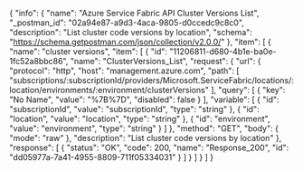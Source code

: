 {
  "info": {
    "name": "Azure Service Fabric API Cluster Versions List",
    "_postman_id": "02a94e87-a9d3-4aca-9805-d0ccedc9c8c0",
    "description": "List cluster code versions by location",
    "schema": "https://schema.getpostman.com/json/collection/v2.0.0/"
  },
  "item": [
    {
      "name": "cluster versions",
      "item": [
        {
          "id": "11206811-d680-4b1e-ba0e-1fc52a8bbc86",
          "name": "ClusterVersions_List",
          "request": {
            "url": {
              "protocol": "http",
              "host": "management.azure.com",
              "path": [
                "subscriptions/:subscriptionId/providers/Microsoft.ServiceFabric/locations/:location/environments/:environment/clusterVersions"
              ],
              "query": [
                {
                  "key": "No Name",
                  "value": "%7B%7D",
                  "disabled": false
                }
              ],
              "variable": [
                {
                  "id": "subscriptionId",
                  "value": "subscriptionId",
                  "type": "string"
                },
                {
                  "id": "location",
                  "value": "location",
                  "type": "string"
                },
                {
                  "id": "environment",
                  "value": "environment",
                  "type": "string"
                }
              ]
            },
            "method": "GET",
            "body": {
              "mode": "raw"
            },
            "description": "List cluster code versions by location"
          },
          "response": [
            {
              "status": "OK",
              "code": 200,
              "name": "Response_200",
              "id": "dd05977a-7a41-4955-8809-711f05334031"
            }
          ]
        }
      ]
    }
  ]
}